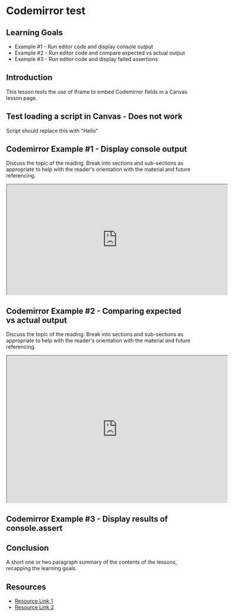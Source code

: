 # Codemirror test

## Learning Goals

- Example #1 - Run editor code and display console output
- Example #2 - Run editor code and compare expected vs actual output
- Example #3 - Run editor code and display failed assertions

## Introduction

This lesson tests the use of iframe to embed Codemirror fields in a Canvas
lesson page.

## Test loading a script in Canvas - Does not work

<p id="p1">Script should replace this with "Hello"</p>

<script src="tmp.js"></script>

## Codemirror Example #1 - Display console output

Discuss the topic of the reading. Break into sections and sub-sections as
appropriate to help with the reader's orientation with the material and future
referencing.

<iframe width="600" height="300" src="https://linda-seiter.github.io/page1.html"></iframe>

## Codemirror Example #2 - Comparing expected vs actual output

Discuss the topic of the reading. Break into sections and sub-sections as
appropriate to help with the reader's orientation with the material and future
referencing.

<iframe width="600" height="400" src="https://linda-seiter.github.io/page2.html"></iframe>

## Codemirror Example #3 - Display results of console.assert

## Conclusion

A short one or two paragraph summary of the contents of the lessons, recapping
the learning goals.

## Resources

- [Resource Link 1](example.com)
- [Resource Link 2](example.com)

